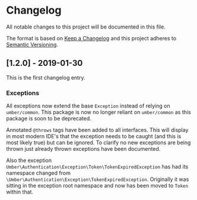 # Changelog
All notable changes to this project will be documented in this file.

The format is based on [Keep a Changelog](http://keepachangelog.com/en/1.0.0/)
and this project adheres to [Semantic Versioning](http://semver.org/spec/v2.0.0.html).

## [1.2.0] - 2019-01-30

This is the first changelog entry.

### Exceptions

All exceptions now extend the base `Exception` instead of relying on `umber/common`.
This package is now no longer reliant on `umber/common` as this package is soon to be deprecated.

Annotated `@throws` tags have been added to all interfaces.
This will display in most modern IDE's that the exception needs to be caught (and this is most likely true) but can be ignored.
To clarify no new exceptions are being thrown just already thrown exceptions have been documented.

Also the exception `Umber\Authentication\Exception\Token\TokenExpiredException` has had its namespace changed from `\Umber\Authentication\Exception\TokenExpiredException`.
Originally it was sitting in the exception root namespace and now has been moved to `Token` within that.
